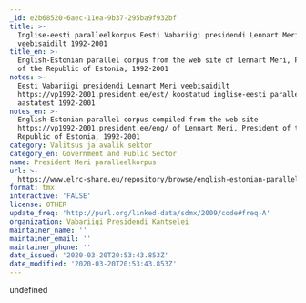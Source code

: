 ```yaml
---
_id: e2b68520-6aec-11ea-9b37-295ba9f932bf
title: >-
  Inglise-eesti paralleelkorpus Eesti Vabariigi presidendi Lennart Meri
  veebisaidilt 1992-2001
title_en: >-
  English-Estonian parallel corpus from the web site of Lennart Meri, President
  of the Republic of Estonia, 1992-2001
notes: >-
  Eesti Vabariigi presidendi Lennart Meri veebisaidilt
  https://vp1992-2001.president.ee/est/ koostatud inglise-eesti paralleelkorpus,
  aastatest 1992-2001
notes_en: >-
  English-Estonian parallel corpus compiled from the web site
  https://vp1992-2001.president.ee/eng/ of Lennart Meri, President of the
  Republic of Estonia, 1992-2001
category: Valitsus ja avalik sektor
category_en: Government and Public Sector
name: President Meri paralleelkorpus
url: >-
  https://www.elrc-share.eu/repository/browse/english-estonian-parallel-corpus-from-the-web-site-of-lennart-meri-president-of-the-republic-of-estonia-1992-2001/b6cf4e12e67511e8b7d400155d026706ef5b5ac27f324ac19042cbe1a939ce85/
format: tmx
interactive: 'FALSE'
license: OTHER
update_freq: 'http://purl.org/linked-data/sdmx/2009/code#freq-A'
organization: Vabariigi Presidendi Kantselei
maintainer_name: ''
maintainer_email: ''
maintainer_phone: ''
date_issued: '2020-03-20T20:53:43.853Z'
date_modified: '2020-03-20T20:53:43.853Z'
---
```

undefined
